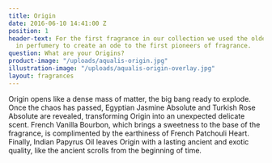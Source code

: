 ```yaml
---
title: Origin
date: 2016-06-10 14:41:00 Z
position: 1
header-text: For the first fragrance in our collection we used the oldest ingredients
  in perfumery to create an ode to the first pioneers of fragrance.
question: What are your Origins?
product-image: "/uploads/aqualis-origin.jpg"
illustration-image: "/uploads/aqualis-origin-overlay.jpg"
layout: fragrances
---
```


Origin opens like a dense mass of matter, the big bang ready to explode. Once the chaos has passed, Egyptian Jasmine Absolute and Turkish Rose Absolute are revealed, transforming Origin into an unexpected delicate scent. French Vanilla Bourbon, which brings a sweetness to the base of the fragrance, is complimented by the earthiness of French Patchouli Heart. Finally, Indian Papyrus Oil leaves Origin with a lasting ancient and exotic quality, like the ancient scrolls from the beginning of time.